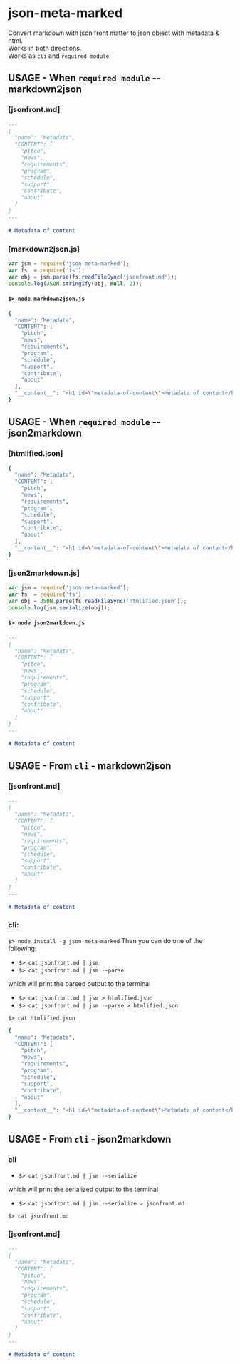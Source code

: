 # json-meta-marked
Convert markdown with json front matter to json object with metadata &amp; html.  
Works in both directions.  
Works as `cli` and `required module`

## USAGE - When `required module` -- markdown2json

### [jsonfront.md]

```markdown
---
{
  "name": "Metadata",
  "CONTENT": [
    "pitch",
    "news",
    "requirements",
    "program",
    "schedule",
    "support",
    "contribute",
    "about"
  ]
}
---

# Metadata of content
```
### [markdown2json.js]

```js
var jsm = require('json-meta-marked');
var fs  = require('fs');
var obj = jsm.parse(fs.readFileSync('jsonfront.md'));
console.log(JSON.stringify(obj, null, 2));

```
#### `$> node markdown2json.js`

```bash
{
  "name": "Metadata",
  "CONTENT": [
    "pitch",
    "news",
    "requirements",
    "program",
    "schedule",
    "support",
    "contribute",
    "about"
  ],
  "__content__": "<h1 id=\"metadata-of-content\">Metadata of content</h1>"
}
```
## USAGE - When `required module` -- json2markdown

### [htmlified.json]
```bash
{
  "name": "Metadata",
  "CONTENT": [
    "pitch",
    "news",
    "requirements",
    "program",
    "schedule",
    "support",
    "contribute",
    "about"
  ],
  "__content__": "<h1 id=\"metadata-of-content\">Metadata of content</h1>"
}
```
### [json2markdown.js]

```js
var jsm = require('json-meta-marked');
var fs  = require('fs');
var obj = JSON.parse(fs.readFileSync('htmlified.json'));
console.log(jsm.serialize(obj));
```
#### `$> node json2markdown.js`

```markdown
---
{
  "name": "Metadata",
  "CONTENT": [
    "pitch",
    "news",
    "requirements",
    "program",
    "schedule",
    "support",
    "contribute",
    "about"
  ]
}
---

# Metadata of content
```

## USAGE - From `cli` - markdown2json

### [jsonfront.md]

```markdown
---
{
  "name": "Metadata",
  "CONTENT": [
    "pitch",
    "news",
    "requirements",
    "program",
    "schedule",
    "support",
    "contribute",
    "about"
  ]
}
---

# Metadata of content
```
### cli:

`$> node install -g json-meta-marked`
Then you can do one of the following:
* `$> cat jsonfront.md | jsm`
* `$> cat jsonfront.md | jsm --parse`

which will print the parsed output to the terminal

* `$> cat jsonfront.md | jsm > htmlified.json`
* `$> cat jsonfront.md | jsm --parse > htmlified.json`

`$> cat htmlified.json`

```bash
{
  "name": "Metadata",
  "CONTENT": [
    "pitch",
    "news",
    "requirements",
    "program",
    "schedule",
    "support",
    "contribute",
    "about"
  ],
  "__content__": "<h1 id=\"metadata-of-content\">Metadata of content</h1>"
}
```
## USAGE - From `cli` - json2markdown

### cli
* `$> cat jsonfront.md | jsm --serialize`

which will print the serialized output to the terminal

* `$> cat jsonfront.md | jsm --serialize > jsonfront.md`

`$> cat jsonfront.md`

### [jsonfront.md]

```markdown
---
{
  "name": "Metadata",
  "CONTENT": [
    "pitch",
    "news",
    "requirements",
    "program",
    "schedule",
    "support",
    "contribute",
    "about"
  ]
}
---

# Metadata of content
```
